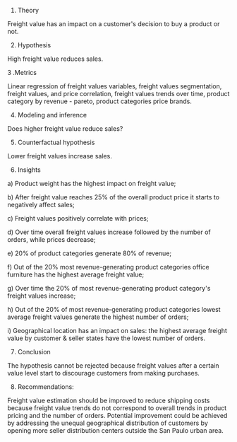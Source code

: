 1. Theory
   
Freight value has an impact on a customer's decision to buy a product or not.

2. Hypothesis

High freight value reduces sales.

3 .Metrics

Linear regression of freight values variables, freight values segmentation, freight values, and price correlation, freight values trends over time, product category by revenue - pareto, product categories price brands.

4. Modeling and inference

Does higher freight value reduce sales?

5. Counterfactual hypothesis

Lower freight values increase sales.

6. Insights

a) Product weight has the highest impact on freight value;

b) After freight value reaches 25% of the overall product price it starts to negatively affect sales;

c) Freight values positively correlate with prices;

d) Over time overall freight values increase followed by the number of orders, while prices decrease;

e) 20% of product categories generate 80% of revenue;

f) Out of the 20% most revenue-generating product categories office furniture has the highest average freight value;

g) Over time the 20% of most revenue-generating product category's freight values increase;

h) Out of the 20% of most revenue-generating product categories lowest average freight values generate the highest number of orders;

i) Geographical location has an impact on sales: the highest average freight value by customer & seller states have the lowest number of orders.

7. Conclusion

The hypothesis cannot be rejected because freight values after a certain value level start to discourage customers from making purchases.

8. Recommendations:

Freight value estimation should be improved to reduce shipping costs because freight value trends do not correspond to overall trends in product pricing and the number of orders. Potential improvement could be achieved by addressing the unequal geographical distribution of customers by opening more seller distribution centers outside the San Paulo urban area.
